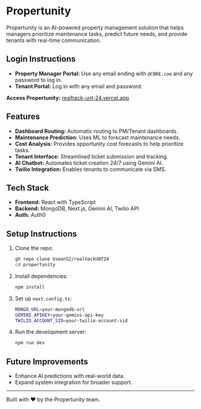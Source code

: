# Propertunity

Propertunity is an AI-powered property management solution that helps managers prioritize maintenance tasks, predict future needs, and provide tenants with real-time communication.

## Login Instructions

- **Property Manager Portal:** Use any email ending with `@CBRE.com` and any password to log in.
- **Tenant Portal:** Log in with any email and password.

**Access Propertunity:** [realhack-unt-24.vercel.app](https://realhack-unt-24.vercel.app/)

## Features

- **Dashboard Routing:** Automatic routing to PM/Tenant dashboards.
- **Maintenance Prediction:** Uses ML to forecast maintenance needs.
- **Cost Analysis:** Provides opportunity cost forecasts to help prioritize tasks.
- **Tenant Interface:** Streamlined ticket submission and tracking.
- **AI Chatbot:** Automates ticket creation 24/7 using Gemini AI.
- **Twilio Integration:** Enables tenants to communicate via SMS.

## Tech Stack

- **Frontend:** React with TypeScript
- **Backend:** MongoDB, Next.js, Gemini AI, Twilio API
- **Auth:** Auth0

## Setup Instructions

1. Clone the repo:

   ```bash
   gh repo clone UsmanS2/realhackUNT24
   cd propertunity
   ```

2. Install dependencies:

   ```bash
   npm install
   ```

3. Set up `next.config.ts`:

   ```bash
   MONGO_URL=your-mongodb-url
   GEMINI_APIKEY=your-gemini-api-key
   TWILIO_ACCOUNT_SID=your-twilio-account-sid
   ```

4. Run the development server:
   ```bash
   npm run dev
   ```

## Future Improvements

- Enhance AI predictions with real-world data.
- Expand system integration for broader support.

---

Built with ❤️ by the Propertunity team.


